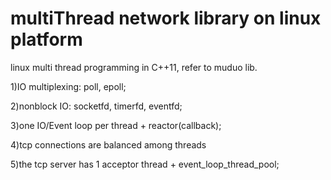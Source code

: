 # multiThread network library on linux platform

linux multi thread programming in C++11, refer to muduo lib.

1)IO multiplexing: poll, epoll;

2)nonblock IO: socketfd, timerfd, eventfd;

3)one IO/Event loop per thread + reactor(callback);

4)tcp connections are balanced among threads

5)the tcp server has 1 acceptor thread + event_loop_thread_pool;

